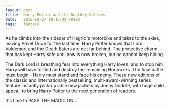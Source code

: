 ```yaml
---
layout: post
title:  Harry Potter and the Deathly Hallows
date:   2016-10-27 19:16:49 +0100
tags:   fantasy
---
```


As he climbs into the sidecar of Hagrid's motorbike and takes to the skies, leaving Privet Drive for the last time, Harry Potter knows that Lord Voldemort and the Death Eaters are not far behind. The protective charm that has kept Harry safe until now is now broken, but he cannot keep hiding.

The Dark Lord is breathing fear into everything Harry loves, and to stop him Harry will have to find and destroy the remaining Horcruxes. The final battle must begin - Harry must stand and face his enemy. These new editions of the classic and internationally bestselling, multi-award-winning series feature instantly pick-up-able new jackets by Jonny Duddle, with huge child appeal, to bring Harry Potter to the next generation of readers.

It's time to PASS THE MAGIC ON ...
